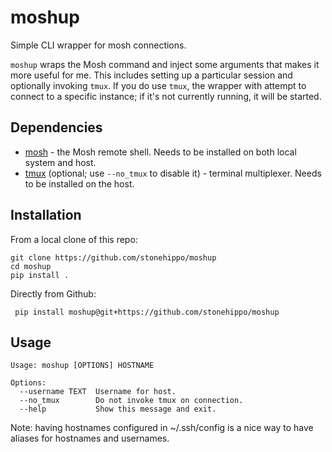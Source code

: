 # moshup
Simple CLI wrapper for mosh connections.

`moshup` wraps the Mosh command and inject some arguments that makes it more useful for me. This includes setting up a particular session and optionally invoking `tmux`. If you do use `tmux`, the wrapper with attempt to connect to a specific instance; if it's not currently running, it will be started.

## Dependencies

- [mosh](https://mosh.org/) - the Mosh remote shell. Needs to be installed on both local system and host.
- [tmux](https://github.com/tmux/tmux/wiki) (optional; use `--no_tmux` to disable it) - terminal multiplexer. Needs to be installed on the host.

## Installation

From a local clone of this repo:

```
git clone https://github.com/stonehippo/moshup
cd moshup
pip install .
```

Directly from Github:

```
 pip install moshup@git+https://github.com/stonehippo/moshup
```

## Usage

```
Usage: moshup [OPTIONS] HOSTNAME

Options:
  --username TEXT  Username for host.
  --no_tmux        Do not invoke tmux on connection.
  --help           Show this message and exit.
```

Note: having hostnames configured in ~/.ssh/config is a nice way to have aliases for hostnames and usernames.
